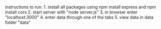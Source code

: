 instructions to run:
    1. install all packages using npm install express and npm install cors
    2. start server with "node server.js"
    3. in browser enter "localhost:3000"
    4. enter data through one of the tabs
    5. view data in data folder "data"

